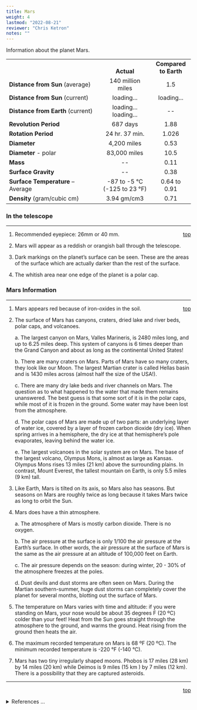 ```yaml
---
title: Mars
weight: 4
lastmod: "2022-08-21"
reviewer: "Chris Ketron"
notes: ""
---
```


<script src="/notes/js/whatsup.js"></script>
<script src="/notes/js/utils.js"></script>
<script type="text/javascript">
	var objectName ="Mars"
	var objectDesc ="The Red Planet<br/><h5>(... and moons Deimos and Phobos)"
	var objectImage="mars.png"
</script>
<script type="text/javascript">
	setInterval(function(){
		fetch("../data.json")
			.then(function(response) {
				return response.json();
			})
			.then(function(data) {
				var d=new Date();
				var v=interpolate(data.Mars.sun_distance,d.valueOf()/1000);
				document.getElementById("dist_sun").innerText=au_to_mi(v).numberFormat(3)+' miles';
				document.getElementById("dist_sun_au").innerText=v.numberFormat(3);
				var v=interpolate(data.Mars.earth_distance,d.valueOf()/1000);
				document.getElementById("dist_earth").innerText=au_to_mi(v).numberFormat(3)+' miles';
				document.getElementById("dist_earth_light").innerText=au_to_ls(v).timeFormat()+' light-time';
			})
			.catch(function(error) {
				console.log('error: '+error);
			});
		}, 1000);
</script>

<span style='float:right;'><div id=whatsup></div></span>

Information about the planet Mars.

|    |    |    |
| --------------------------------- | :----------------------------------------------------------------------------------------: | :--------------------------------------: |
|    |    <br/>**Actual**    |    **Compared<br/>to Earth**    |
| **Distance from Sun** (average)   | 140 million miles    |    1.5    |
| **Distance from Sun** (current)   | <span id="dist_sun">loading...</span>    | <span id="dist_sun_au">loading...</span> |
| **Distance from Earth** (current) | <span id="dist_earth">loading...</span><br /><span id="dist_earth_light">loading...</span> |    --    |
| **Revolution Period**    |    687 days    |    1.88    |
| **Rotation Period**    |    24 hr. 37 min.    |    1.026    |
| **Diameter**    |    4,200 miles    |    0.53    |
| **Diameter** - polar    |    83,000 miles    |    10.5    |
| **Mass**    |    --    |    0.11    |
| **Surface Gravity**    |    --    |    0.38    |
| **Surface Temperature** – Average |    -87 to -5 &deg;C<br/>(-125 to 23 &deg;F)    |    0.64 to 0.91    |
| **Density** (gram/cubic cm)    |    3.94 gm/cm3    |    0.71    |

### In the telescope

---
<span style='float:right;'>[top](#)</span>

1. Recommended eyepiece: 26mm or 40 mm.

2. Mars will appear as a reddish or orangish ball through the telescope.

3. Dark markings on the planet’s surface can be seen. These are the areas of the surface which are actually darker than the rest of the surface.

4. The whitish area near one edge of the planet is a polar cap.

### Mars Information

---
<span style='float:right;'>[top](#)</span>

1. Mars appears red because of iron-oxides in the soil.

2. The surface of Mars has canyons, craters, dried lake and river beds, polar caps, and volcanoes.

   a. The largest canyon on Mars, Valles Marineris, is 2480 miles long, and up to 6.25 miles deep. This system of canyons is 6 times deeper than the Grand Canyon and about as long as the continental United States!

   b. There are many craters on Mars. Parts of Mars have so many craters, they look like our Moon. The largest Martian crater is called Hellas basin and is 1430 miles across (almost half the size of the USA!).

   c. There are many dry lake beds and river channels on Mars. The question as to what happened to the water that made them remains unanswered. The best guess is that some sort of it is in the polar caps, while most of it is frozen in the ground. Some water may have been lost from the atmosphere.

   d. The polar caps of Mars are made up of two parts: an underlying layer of water ice, covered by a layer of frozen carbon dioxide (dry ice). When spring arrives in a hemisphere, the dry ice at that hemisphere’s pole evaporates, leaving behind the water ice.

   e. The largest volcanoes in the solar system are on Mars. The base of the largest volcano, Olympus Mons, is almost as large as Kansas. Olympus Mons rises 13 miles (21 km) above the surrounding plains. In contrast, Mount Everest, the tallest mountain on Earth, is only 5.5 miles (9 km) tall.

3. Like Earth, Mars is tilted on its axis, so Mars also has seasons. But seasons on Mars are roughly twice as long because it takes Mars twice as long to orbit the Sun.

4. Mars does have a thin atmosphere.

   a. The atmosphere of Mars is mostly carbon dioxide. There is no oxygen.

   b. The air pressure at the surface is only 1/100 the air pressure at the Earth’s surface. In other words, the air pressure at the surface of Mars is the same as the air pressure at an altitude of 100,000 feet on Earth.

   c. The air pressure depends on the season: during winter, 20 - 30% of the atmosphere freezes at the poles.

   d. Dust devils and dust storms are often seen on Mars. During the Martian southern-summer, huge dust storms can completely cover the planet for several months, blotting out the surface of Mars.

5. The temperature on Mars varies with time and altitude: if you were standing on Mars, your nose would be about 35 degrees F (20 ºC) colder than your feet! Heat from the Sun goes straight through the atmosphere to the ground, and warms the ground. Heat rising from the ground then heats the air.

6. The maximum recorded temperature on Mars is 68 ºF (20 ºC). The minimum recorded temperature is -220 &deg;F (-140 &deg;C).

7. Mars has two tiny irregularly shaped moons. Phobos is 17 miles (28 km) by 14 miles (20 km) while Deimos is 9 miles (15 km ) by 7 miles (12 km). There is a possibility that they are captured asteroids.

---
<span style='float:right;'>[top](#)</span>
<br/>
<details>
<summary>References ...</summary>

|   |   |   | 
| --------------------- | ----------- | ---------------------------------------------------------------------------------------------------------------------------------------------------------------------------------------------------------------- |
| **Item**    | **Updated** | **Notes**      |
| Distance from Sun    | 2017-05-04  | <https://solarsystem.nasa.gov/planets/mars/facts>     |
| Revolution Period    | 2017-05-04  | <https://solarsystem.nasa.gov/planets/mars/facts>     |
| Rotation Period    | 2017-05-04  | <https://solarsystem.nasa.gov/planets/mars/facts>     |
| Diameter    | 2017-05-04  | <https://solarsystem.nasa.gov/planets/mars/facts>     |
| Mass    | 2017-05-04  | <https://solarsystem.nasa.gov/planets/mars/facts>     |
| Surface Gravity    | 2017-05-04  | <https://solarsystem.nasa.gov/planets/mars/facts>     |
| Temperature – Average | 2017-05-04  | <https://solarsystem.nasa.gov/planets/mars/facts>     |
| Density    | 2017-05-04  | <https://solarsystem.nasa.gov/planets/mars/facts>     |
| Other Information    | 2017-05-04  | <https://solarsystem.nasa.gov/planets/mars/facts><br/><http://mars.jpl.nasa.gov/MPF/science/atmospheric.html><br/><http://www.solarviews.com/eng/mars.htm><br/><https://astrogeology.usgs.gov/solar-system/mars> |
</details>
